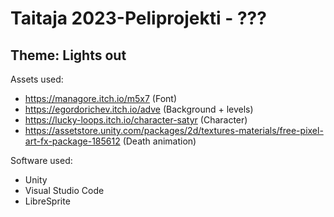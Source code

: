 # Taitaja 2023-Peliprojekti - ???
## Theme: Lights out

Assets used:
- https://managore.itch.io/m5x7 (Font)
- https://egordorichev.itch.io/adve (Background + levels)
- https://lucky-loops.itch.io/character-satyr (Character)
- https://assetstore.unity.com/packages/2d/textures-materials/free-pixel-art-fx-package-185612 (Death animation)

Software used:
- Unity
- Visual Studio Code
- LibreSprite